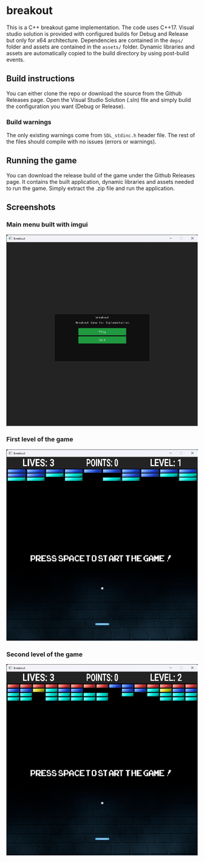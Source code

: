 # breakout

This is a C++ breakout game implementation. The code uses C++17. Visual studio solution is provided with configured builds for Debug and Release but only for x64 architecture.
Dependencies are contained in the `deps/` folder and assets are contained in the `assets/` folder. Dynamic libraries and assets are automatically copied to the build directory by using post-build events.

## Build instructions
You can either clone the repo or download the source from the Github Releases page. Open the Visual Studio Solution (.sln) file and simply build the configuration you want (Debug or Release).

### Build warnings
The only existing warnings come from `SDL_stdinc.h` header file. The rest of the files should compile with no issues (errors or warnings).

## Running the game
You can download the release build of the game under the Github Releases page. It contains the built application, dynamic libraries and assets needed to run the game. Simply extract the .zip file and run the application.

## Screenshots

### Main menu built with imgui
![Main Menu](screenshots/main_menu.png)

### First level of the game
![Level 1](screenshots/level_1.png)

### Second level of the game
![Level 1](screenshots/level_2.png)
